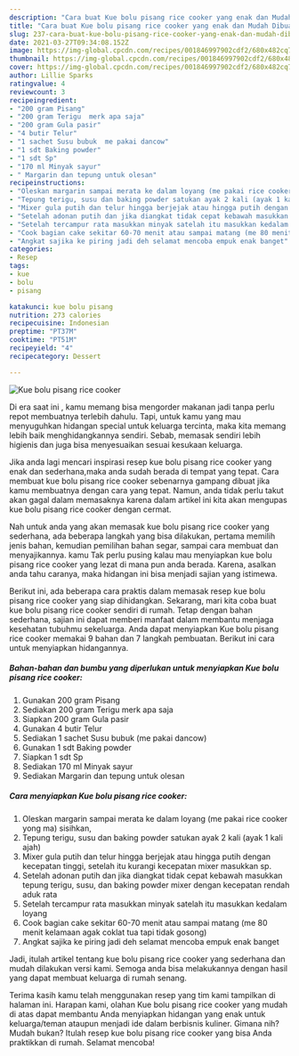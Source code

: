 ```yaml
---
description: "Cara buat Kue bolu pisang rice cooker yang enak dan Mudah Dibuat"
title: "Cara buat Kue bolu pisang rice cooker yang enak dan Mudah Dibuat"
slug: 237-cara-buat-kue-bolu-pisang-rice-cooker-yang-enak-dan-mudah-dibuat
date: 2021-03-27T09:34:08.152Z
image: https://img-global.cpcdn.com/recipes/001846997902cdf2/680x482cq70/kue-bolu-pisang-rice-cooker-foto-resep-utama.jpg
thumbnail: https://img-global.cpcdn.com/recipes/001846997902cdf2/680x482cq70/kue-bolu-pisang-rice-cooker-foto-resep-utama.jpg
cover: https://img-global.cpcdn.com/recipes/001846997902cdf2/680x482cq70/kue-bolu-pisang-rice-cooker-foto-resep-utama.jpg
author: Lillie Sparks
ratingvalue: 4
reviewcount: 3
recipeingredient:
- "200 gram Pisang"
- "200 gram Terigu  merk apa saja"
- "200 gram Gula pasir"
- "4 butir Telur"
- "1 sachet Susu bubuk  me pakai dancow"
- "1 sdt Baking powder"
- "1 sdt Sp"
- "170 ml Minyak sayur"
- " Margarin dan tepung untuk olesan"
recipeinstructions:
- "Oleskan margarin sampai merata ke dalam loyang (me pakai rice cooker yong ma) sisihkan,"
- "Tepung terigu, susu dan baking powder satukan ayak 2 kali (ayak 1 kali ajah)"
- "Mixer gula putih dan telur hingga berjejak atau hingga putih dengan kecepatan tinggi, setelah itu kurangi kecepatan mixer masukkan sp."
- "Setelah adonan putih dan jika diangkat tidak cepat kebawah masukkan tepung terigu, susu, dan baking powder mixer dengan kecepatan rendah aduk rata"
- "Setelah tercampur rata masukkan minyak satelah itu masukkan kedalam loyang"
- "Cook bagian cake sekitar 60-70 menit atau sampai matang (me 80 menit kelamaan agak coklat tua tapi tidak gosong)"
- "Angkat sajika ke piring jadi deh selamat mencoba empuk enak banget"
categories:
- Resep
tags:
- kue
- bolu
- pisang

katakunci: kue bolu pisang 
nutrition: 273 calories
recipecuisine: Indonesian
preptime: "PT37M"
cooktime: "PT51M"
recipeyield: "4"
recipecategory: Dessert

---
```



![Kue bolu pisang rice cooker](https://img-global.cpcdn.com/recipes/001846997902cdf2/680x482cq70/kue-bolu-pisang-rice-cooker-foto-resep-utama.jpg)

Di era  saat ini , kamu memang bisa mengorder makanan jadi tanpa perlu repot membuatnya terlebih dahulu. Tapi, untuk kamu yang mau menyuguhkan hidangan special untuk keluarga tercinta, maka kita memang lebih baik menghidangkannya sendiri. Sebab, memasak sendiri lebih higienis dan juga bisa menyesuaikan sesuai kesukaan keluarga.

Jika anda lagi mencari inspirasi resep kue bolu pisang rice cooker yang enak dan sederhana,maka anda sudah berada di tempat yang tepat. Cara membuat kue bolu pisang rice cooker  sebenarnya gampang dibuat jika kamu membuatnya dengan cara yang tepat. Namun, anda tidak perlu takut akan gagal dalam memasaknya 
karena dalam artikel ini kita akan mengupas kue bolu pisang rice cooker dengan cermat.  



Nah untuk anda yang akan memasak kue bolu pisang rice cooker yang sederhana, ada beberapa langkah yang bisa dilakukan, pertama memilih jenis bahan, kemudian pemilihan bahan segar, sampai cara membuat dan menyajikannya. kamu Tak perlu pusing kalau mau menyiapkan kue bolu pisang rice cooker yang lezat di mana pun anda berada. Karena, asalkan anda  tahu caranya, maka hidangan ini bisa menjadi sajian yang istimewa.

Berikut ini, ada beberapa cara praktis  dalam memasak resep kue bolu pisang rice cooker yang siap dihidangkan. Sekarang, mari kita coba buat kue bolu pisang rice cooker sendiri di rumah. Tetap dengan bahan sederhana, sajian ini dapat memberi manfaat dalam membantu menjaga kesehatan tubuhmu sekeluarga. Anda dapat menyiapkan Kue bolu pisang rice cooker memakai 9 bahan dan 7 langkah pembuatan. Berikut ini cara untuk menyiapkan hidangannya.

<!--inarticleads1-->

##### Bahan-bahan dan bumbu yang diperlukan untuk menyiapkan Kue bolu pisang rice cooker:

1. Gunakan 200 gram Pisang
1. Sediakan 200 gram Terigu  merk apa saja
1. Siapkan 200 gram Gula pasir
1. Gunakan 4 butir Telur
1. Sediakan 1 sachet Susu bubuk  (me pakai dancow)
1. Gunakan 1 sdt Baking powder
1. Siapkan 1 sdt Sp
1. Sediakan 170 ml Minyak sayur
1. Sediakan  Margarin dan tepung untuk olesan




<!--inarticleads2-->

##### Cara menyiapkan Kue bolu pisang rice cooker:

1. Oleskan margarin sampai merata ke dalam loyang (me pakai rice cooker yong ma) sisihkan,
1. Tepung terigu, susu dan baking powder satukan ayak 2 kali (ayak 1 kali ajah)
1. Mixer gula putih dan telur hingga berjejak atau hingga putih dengan kecepatan tinggi, setelah itu kurangi kecepatan mixer masukkan sp.
1. Setelah adonan putih dan jika diangkat tidak cepat kebawah masukkan tepung terigu, susu, dan baking powder mixer dengan kecepatan rendah aduk rata
1. Setelah tercampur rata masukkan minyak satelah itu masukkan kedalam loyang
1. Cook bagian cake sekitar 60-70 menit atau sampai matang (me 80 menit kelamaan agak coklat tua tapi tidak gosong)
1. Angkat sajika ke piring jadi deh selamat mencoba empuk enak banget




Jadi, itulah artikel tentang  kue bolu pisang rice cooker  yang sederhana dan mudah dilakukan versi kami. Semoga anda bisa melakukannya dengan hasil yang dapat membuat keluarga di rumah senang. 

Terima kasih kamu telah menggunakan resep yang tim kami tampilkan di halaman ini. Harapan kami, olahan  Kue bolu pisang rice cooker yang mudah di atas dapat membantu Anda menyiapkan hidangan yang enak untuk keluarga/teman ataupun menjadi ide dalam berbisnis kuliner. Gimana nih? Mudah bukan? Itulah resep kue bolu pisang rice cooker yang bisa Anda praktikkan di rumah. Selamat mencoba!

